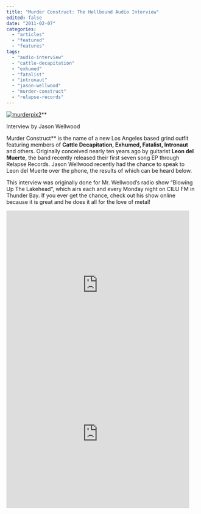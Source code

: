 ```yaml
---
title: "Murder Construct: The Hellbound Audio Interview"
edited: false
date: "2011-02-07"
categories:
  - "articles"
  - "featured"
  - "features"
tags:
  - "audio-interview"
  - "cattle-decapitation"
  - "exhumed"
  - "fatalist"
  - "intronaut"
  - "jason-wellwood"
  - "murder-construct"
  - "relapse-records"
---
```


[![](http://www.hellbound.ca/wp-content/uploads/2011/02/murderpix2.jpg "murderpix2")](http://www.hellbound.ca/wp-content/uploads/2011/02/murderpix2.jpg)**

Interview by Jason Wellwood

Murder Construct** is the name of a new Los Angeles based grind outfit featuring members of **Cattle Decapitation, Exhumed, Fatalist, Intronaut** and others. Originally conceived nearly ten years ago by guitarist **Leon del Muerte**, the band recently released their first seven song EP through Relapse Records. Jason Wellwood recently had the chance to speak to Leon del Muerte over the phone, the results of which can be heard below.

This interview was originally done for Mr. Wellwood’s radio show “Blowing Up The Lakehead”, which airs each and every Monday night on CILU FM in Thunder Bay. If you ever get the chance, check out his show online because it is great and he does it all for the love of metal!

<iframe title="YouTube video player" width="480" height="390" src="http://www.youtube.com/embed/pgkIZCWJLx4" frameborder="0" allowfullscreen></iframe>

<iframe title="YouTube video player" width="480" height="390" src="http://www.youtube.com/embed/YKCLDn-iQNo" frameborder="0" allowfullscreen></iframe>
